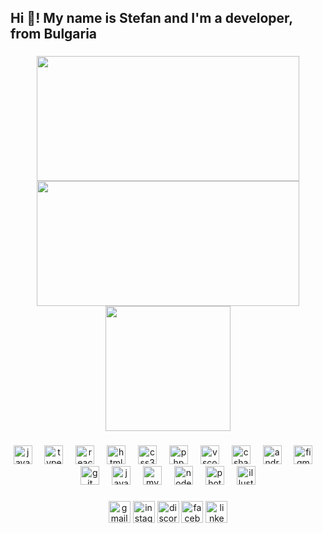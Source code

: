 <h2 align="left">Hi 👋! My name is Stefan and I'm a developer, from Bulgaria</h2>

###
<div align="center" >
  <img height="200" width="420" src="https://github-readme-stats.vercel.app/api?username=xtenso&show_icons=true&theme=transparent&show=prs_merged,prs_merged_percentage&hide=stars,issues&hide_border=true" />
  <img height="200" width="420" src="https://github-readme-stats.vercel.app/api/top-langs?username=xtenso&theme=transparent&layout=compact&langs_count=8&card_width=320&hide_border=true" />
</div>
<div align="center">
  <img height="200" src="https://github-readme-streak-stats.herokuapp.com/?user=xtenso&theme=transparent&hide_border=true" />
</div>
<!--other parameters: theme=prussian&bg_color=161a22&theme=transparent-->

###

<div align="center">
  <a href="#"><img src="https://cdn.jsdelivr.net/gh/devicons/devicon/icons/javascript/javascript-original.svg" height="30" alt="javascript logo" /></a>
  <img width="12" />
  <a href="#"><img src="https://cdn.jsdelivr.net/gh/devicons/devicon/icons/typescript/typescript-original.svg" height="30" alt="typescript logo" /></a>
  <img width="12" />
  <a href="#"><img src="https://cdn.jsdelivr.net/gh/devicons/devicon/icons/react/react-original.svg" height="30" alt="react logo" /></a>
  <img width="12" />
  <a href="#"><img src="https://cdn.jsdelivr.net/gh/devicons/devicon/icons/html5/html5-original.svg" height="30" alt="html5 logo" /></a>
  <img width="12" />
  <a href="#"><img src="https://cdn.jsdelivr.net/gh/devicons/devicon/icons/css3/css3-original.svg" height="30" alt="css3 logo" /></a>
  <img width="12" />
  <a href="#"><img src="https://cdn.jsdelivr.net/gh/devicons/devicon/icons/php/php-original.svg" height="30" alt="php logo" /></a>
  <img width="12" />
  <a href="#"><img src="https://cdn.jsdelivr.net/gh/devicons/devicon/icons/vscode/vscode-original.svg" height="30" alt="vscode logo" /></a>
  <img width="12" />
  <a href="#"><img src="https://cdn.jsdelivr.net/gh/devicons/devicon/icons/csharp/csharp-original.svg" height="30" alt="csharp logo" /></a>
  <img width="12" />
  <a href="#"><img src="https://cdn.jsdelivr.net/gh/devicons/devicon/icons/androidstudio/androidstudio-original.svg" height="30" alt="androidstudio logo" /></a>
  <img width="12" />
  <a href="#"><img src="https://cdn.jsdelivr.net/gh/devicons/devicon/icons/figma/figma-original.svg" height="30" alt="figma logo" /></a>
  <img width="12" />
  <a href="#"><img src="https://cdn.jsdelivr.net/gh/devicons/devicon/icons/git/git-original.svg" height="30" alt="git logo" /></a>
  <img width="12" />
  <a href="#"><img src="https://cdn.jsdelivr.net/gh/devicons/devicon/icons/java/java-original.svg" height="30" alt="java logo" /></a>
  <img width="12" />
  <a href="#"><img src="https://cdn.jsdelivr.net/gh/devicons/devicon/icons/mysql/mysql-original.svg" height="30" alt="mysql logo" /></a>
  <img width="12" />
  <a href="#"><img src="https://cdn.jsdelivr.net/gh/devicons/devicon/icons/nodejs/nodejs-original.svg" height="30" alt="nodejs logo" /></a>
  <img width="12" />
  <a href="#"><img src="https://cdn.jsdelivr.net/gh/devicons/devicon/icons/photoshop/photoshop-plain.svg" height="30" alt="photoshop logo" /></a>
  <img width="12" />
  <a href="#"><img src="https://cdn.jsdelivr.net/gh/devicons/devicon/icons/illustrator/illustrator-plain.svg" height="30" alt="illustrator logo" /></a>
</div>

###

<div align="center">
  <img src="https://img.shields.io/static/v1?message=Gmail&logo=gmail&label=&color=D14836&logoColor=white&labelColor=&style=for-the-badge" height="35" alt="gmail logo"  />
  <img src="https://img.shields.io/static/v1?message=Instagram&logo=instagram&label=&color=E4405F&logoColor=white&labelColor=&style=for-the-badge" height="35" alt="instagram logo"  />
  <img src="https://img.shields.io/static/v1?message=Discord&logo=discord&label=&color=7289DA&logoColor=white&labelColor=&style=for-the-badge" height="35" alt="discord logo"  />
  <img src="https://img.shields.io/static/v1?message=Facebook&logo=facebook&label=&color=1877F2&logoColor=white&labelColor=&style=for-the-badge" height="35" alt="facebook logo"  />
  <img src="https://img.shields.io/static/v1?message=LinkedIn&logo=linkedin&label=&color=0077B5&logoColor=white&labelColor=&style=for-the-badge" height="35" alt="linkedin logo"  />
</div>

###
